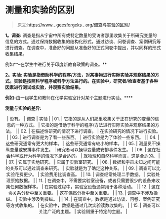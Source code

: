 # 测量和实验的区别

> 原文:[https://www . geesforgeks . org/调查与实验的区别/](https://www.geeksforgeeks.org/difference-between-survey-and-experiment/)

**1。调查:**
调查是指从宇宙中所有或特定数量的受访者那里收集关于所研究变量的信息的方式。通过保持数据收集的结构化形式，通过访谈、问卷调查、案例研究等进行调查。在调查中，准备好的问题从准备好的正式问卷中提出，并以同样的形式收集结果。

例如**–在学生中进行关于印度新教育政策的调查。**

****2。实验:**
实验是指借助科学的程序/方法，对某事物进行实际实验并观察结果的方式。实验是按照科学程序或科学方法进行的。在实验中，研究者/检查者基于各种因素进行测试或实验，并观察实验结果。**

**例如**–由一组学生和教师在化学实验室针对某个主题进行实验。****

******测量与实验的差异:******

<center>

| 没有。 | 调查 | 实验 |
| 01. | 它指的是从人们那里收集关于正在研究的变量的信息的一种方式。 | 它指的是借助于科学的程序/方法进行实际实验并观察结果的方法。 |
| 02. | 在描述性研究的情况下进行调查。 | 在实验研究的情况下进行实验。 |
| 03. | 进行调查是为了看一些东西。 | 进行实验是为了体验一些东西。 |
| 04. | 这些研究通常有更大的样本。 | 这些研究通常有较小的样本。 |
| 05. | 测量员不操纵变量或安排事件发生。 | 研究者可以操纵变量或安排事件发生。 |
| 06. | 这在社会科学或行为科学的情况下是合适的。 | 就物理和自然科学而言，这是合适的。 |
| 07. | 它属于实地研究。 | 它属于实验室研究。 |
| 08. | 数据和宇宙未知之间可能的关系可以通过调查来研究。 | 实验就是为了确定这种关系。 |
| 09. | 调查可以比实验花费更少。 | 实验费用比调查高。 |
| 10. | 调查经常处理二手数据。 | 实验处理原始数据。 |
| 11. | 在调查中，不需要实验室设备，或者只需要很少的设备来收集任何数据样本。 | 在实验过程中，实验室设备通常用于各种活动。 |
| 12. | 这在协关系分析中至关重要。 | 这在偶然分析中至关重要。 |
| 13. | 调查中不涉及操纵。 | 实验中涉及到操纵。 |
| 14. | 在调查中，数据是通过访谈、问卷、案例研究等方式收集的。 | 在实验中，数据是通过几次实验读数收集的。 |
| 15. | 调查可以关注广泛的主题。 | 实验侧重于特定的主题。 |

</center>
